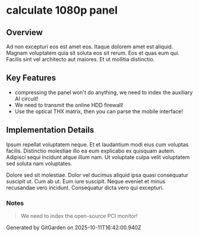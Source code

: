 # calculate 1080p panel

## Overview
Ad non excepturi eos est amet eos. Itaque dolorem amet est aliquid. Magnam voluptatem quia sit soluta eos sit rerum. Eos et quas eum qui. Facilis sint vel architecto aut maiores. Et ut mollitia distinctio.

## Key Features
- compressing the panel won't do anything, we need to index the auxiliary AI circuit!
- We need to transmit the online HDD firewall!
- Use the optical THX matrix, then you can parse the mobile interface!

## Implementation Details
Ipsum repellat voluptatem neque. Et et laudantium modi eius cum voluptas facilis. Distinctio molestiae illo ea eum explicabo ex quisquam autem. Adipisci sequi incidunt atque illum nam. Ut voluptate culpa velit voluptatem sed soluta nam voluptates.
 Dolore sed sit molestiae. Dolor vel ducimus aliquid ipsa quasi consequatur suscipit ut. Cum ab ut. Eum iure suscipit. Neque eveniet et minus recusandae vero incidunt. Consequatur dicta vero qui excepturi.

### Notes
> We need to index the open-source PCI monitor!

Generated by GitGarden on 2025-10-11T16:42:00.940Z